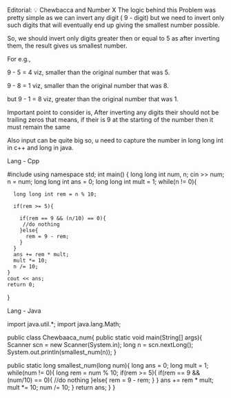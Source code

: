 Editorial: 💡 Chewbacca and Number
X
The logic behind this Problem was pretty simple as we can invert any digit ( 9 - digit) but we need to invert only such digits that will eventually end up giving the smallest number possible.

So, we should invert only digits greater then or equal to 5 as after inverting them, the result gives us smallest number.

For e.g.,

9 - 5 = 4 viz, smaller than the original number that was 5.

9 - 8 = 1 viz, smaller than the original number that was 8.

but 9 - 1 = 8 viz, greater than the original number that was 1.

Important point to consider is, After inverting any digits their should not be trailing zeros that means, if their is 9 at the starting of the number then it must remain the same

Also input can be quite big so, u need to capture the number in long long int in c++ and long in java.

Lang - Cpp


#include<iostream>
using namespace std;
int main() {
    long long int num, n;
    cin >> num;
    n = num;
    long long int ans = 0;
    long long int mult = 1;
    while(n != 0){

      long long int rem = n % 10;

      if(rem >= 5){

        if(rem == 9 && (n/10) == 0){
         //do nothing
        }else{
          rem = 9 - rem;
        }
      }
      ans += rem * mult;
      mult *= 10;
      n /= 10;
    }
    cout << ans;
    return 0;
}

Lang - Java


import java.util.*;
import java.lang.Math;

public class Chewbaaca_num{
  public static void main(String[] args){
    Scanner scn = new Scanner(System.in);
        long n = scn.nextLong();
       System.out.println(smallest_num(n));
    }

  public static long smallest_num(long num){
    long ans = 0;
    long mult = 1;
    while(num != 0){
      long rem = num % 10;
      if(rem >= 5){
        if(rem == 9 && (num/10) == 0){
         //do nothing
        }else{
          rem = 9 - rem;
        }
      }
      ans += rem * mult;
      mult *= 10;
      num /= 10;
    }
    return ans;
  }
}